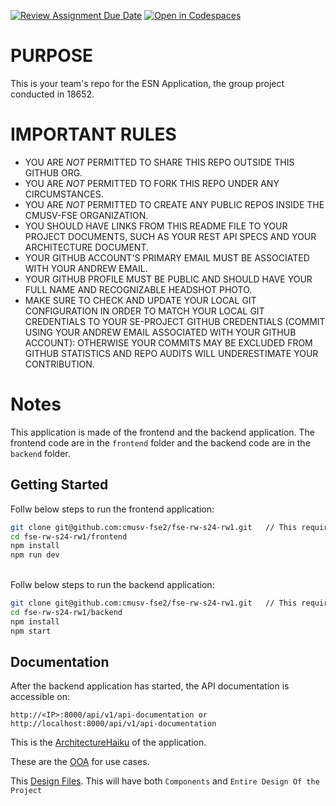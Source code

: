 [![Review Assignment Due Date](https://classroom.github.com/assets/deadline-readme-button-24ddc0f5d75046c5622901739e7c5dd533143b0c8e959d652212380cedb1ea36.svg)](https://classroom.github.com/a/plGga9zy)
[![Open in Codespaces](https://classroom.github.com/assets/launch-codespace-7f7980b617ed060a017424585567c406b6ee15c891e84e1186181d67ecf80aa0.svg)](https://classroom.github.com/open-in-codespaces?assignment_repo_id=13560505)

# PURPOSE

This is your team's repo for the ESN Application, the group project conducted in 18652.

# IMPORTANT RULES

- YOU ARE _NOT_ PERMITTED TO SHARE THIS REPO OUTSIDE THIS GITHUB ORG.
- YOU ARE _NOT_ PERMITTED TO FORK THIS REPO UNDER ANY CIRCUMSTANCES.
- YOU ARE _NOT_ PERMITTED TO CREATE ANY PUBLIC REPOS INSIDE THE CMUSV-FSE ORGANIZATION.
- YOU SHOULD HAVE LINKS FROM THIS README FILE TO YOUR PROJECT DOCUMENTS, SUCH AS YOUR REST API SPECS AND YOUR ARCHITECTURE DOCUMENT.
- YOUR GITHUB ACCOUNT'S PRIMARY EMAIL MUST BE ASSOCIATED WITH YOUR ANDREW EMAIL.
- YOUR GITHUB PROFILE MUST BE PUBLIC AND SHOULD HAVE YOUR FULL NAME AND RECOGNIZABLE HEADSHOT PHOTO.
- MAKE SURE TO CHECK AND UPDATE YOUR LOCAL GIT CONFIGURATION IN ORDER TO MATCH YOUR LOCAL GIT CREDENTIALS TO YOUR SE-PROJECT GITHUB CREDENTIALS (COMMIT USING YOUR ANDREW EMAIL ASSOCIATED WITH YOUR GITHUB ACCOUNT): OTHERWISE YOUR COMMITS MAY BE EXCLUDED FROM GITHUB STATISTICS AND REPO AUDITS WILL UNDERESTIMATE YOUR CONTRIBUTION.

# Notes

This application is made of the frontend and the backend application. The frontend code are in the `frontend` folder and the backend code are in the `backend` folder.

## Getting Started

Follw below steps to run the frontend application:

```bash
git clone git@github.com:cmusv-fse2/fse-rw-s24-rw1.git   // This requires SSH keys already setup.
cd fse-rw-s24-rw1/frontend
npm install
npm run dev
```

<br>
Follw below steps to run the backend application:

```bash
git clone git@github.com:cmusv-fse2/fse-rw-s24-rw1.git   // This requires SSH keys already setup.
cd fse-rw-s24-rw1/backend
npm install
npm start
```

## Documentation

After the backend application has started, the API documentation is accessible on:

```
http://<IP>:8000/api/v1/api-documentation or http://localhost:8000/api/v1/api-documentation
```

This is the [ArchitectureHaiku](https://drive.google.com/file/d/1Kf4iAK2ZxRx-xaOla8Gzc3Zp4eab_RSz/view?usp=sharing) of the application.

These are the [OOA](https://drive.google.com/drive/u/4/folders/1qZAIoiFOXOn6Xd-clovOkOo-aDIpnfJG) for use cases.

<!-- These are the [SequenceDiagrams](https://docs.google.com/document/d/1VFcpOEG1Exxgjf78wP2nl9l7Kc4ffG-Qa23HQuFMWpY/edit) for use cases `Join a community` and `Chat Publicly`.

These are the [ClassDiagrams](https://docs.google.com/document/d/1VFcpOEG1Exxgjf78wP2nl9l7Kc4ffG-Qa23HQuFMWpY/edit) for use cases `Join a community` and `Chat Publicly`. -->

<!-- This is a [MappingTable](https://docs.google.com/document/d/1jW3Y2eGU3pfw1l2bJHaQQbDvnIDXfb0PcHG6AtToKjE/edit?usp=drivesdk) between analysis classes and implementation elements for use cases `Join a community` and `Chat Publicly`. -->

This [Design Files](https://www.figma.com/files/project/202268947/FSE-RW1?fuid=984761051782459304). This will have both `Components` and `Entire Design Of the Project`
